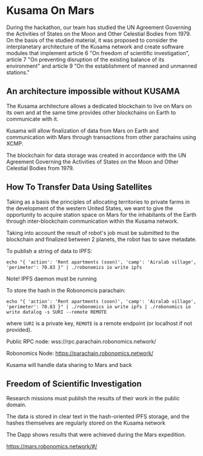 # Kusama On Mars 

During the hackathon, our team has studied the UN Agreement Governing the Activities of States on the Moon and Other Celestial Bodies from 1979. On the basis of the studied material, it was proposed to consider the interplanetary architecture of the Kusama network and create software modules that implement article 6 "On freedom of scientific investigation", article 7 "On preventing disruption of the existing balance of its environment" and article 9 "On the establishment of manned and unmanned stations."

## An architecture impossible without KUSAMA

The Kusama architecture allows a dedicated blockchain to live on Mars on its own and at the same time provides other blockchains on Earth to communicate with it.

Kusama will allow finalization of data from Mars on Earth and communication with Mars through transactions from other parachains using XCMP.

The blockchain for data storage was created in accordance with the UN Agreement Governing the Activities of States on the Moon and Other Celestial Bodies from 1979.

## How To Transfer Data Using Satellites

Taking as a basis the principles of allocating territories to private farms in the development of the western United States, we want to give the opportunity to acquire station space on Mars for the inhabitants of the Earth through inter-blockchain communication within the Kusama network.

Taking into account the result of robot's job must be submitted to the blockchain and finalized between 2 planets, the robot has to save metadate.

To publish a string of data to IPFS:

```
echo "{ 'action': 'Rent apartments (soon)', 'camp': 'Airalab village', 'perimeter': 70.83 }" | ./robonomics io write ipfs
```

Note! IPFS daemon must be running

To store the hash in the Robonomcis parachain:

```
echo "{ 'action': 'Rent apartments (soon)', 'camp': 'Airalab village', 'perimeter': 70.83 }" | ./robonomics io write ipfs | ./robonomics io write datalog -s SURI --remote REMOTE
```

where `SURI` is a private key, `REMOTE` is a remote endpoint (or localhost if not provided). 

Public RPC node: wss://rpc.parachain.robonomics.network/ 

Robonomics Node: https://parachain.robonomics.network/

Kusama will handle data sharing to Mars and back 

## Freedom of Scientific Investigation

Research missions must publish the results of their work in the public domain. 

The data is stored in clear text in the hash-oriented IPFS storage, and the hashes themselves are regularly stored on the Kusama network

The Dapp shows results that were achieved during the Mars expedition.

https://mars.robonomics.network/#/


